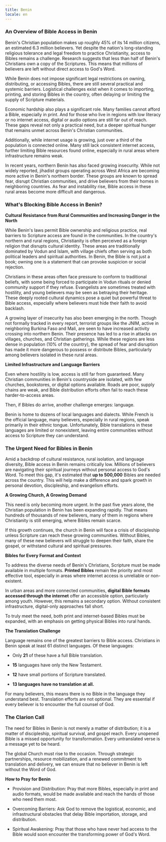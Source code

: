 ```yaml
---
title: Benin
locale: en
---
```


### An Overview of Bible Access in Benin

Benin's Christian population makes up roughly 45% of its 14 million
citizens, an estimated 6.3 million believers. Yet despite the nation's
long-standing religious tolerance and legal freedom to practice
Christianity, access to Bibles remains a challenge. Research suggests
that less than half of Benin's Christians own a copy of the Scriptures.
This means that millions of believers are left without direct access to
God's Word.

While Benin does not impose significant legal restrictions on owning,
distributing, or accessing Bibles, there are still several practical and
systemic barriers. Logistical challenges exist when it comes to
importing, printing, and storing Bibles in the country, often delaying
or limiting the supply of Scripture materials.

Economic hardship also plays a significant role. Many families cannot
afford a Bible, especially in print. And for those who live in regions
with low literacy or no internet access, digital or audio options are
still far out of reach. These gaps reveal not only a practical need, but
a deeper spiritual hunger that remains unmet across Benin's Christian
communities.

Additionally, while internet usage is growing, just over a third of the
population is connected online. Many still lack consistent internet
access, further limiting Bible resources found online, especially in
rural areas where infrastructure remains weak.

In recent years, northern Benin has also faced growing insecurity. While
not widely reported, jihadist groups operating across West Africa are
becoming more active in Benin's northern border. These groups are known
to spread fear, disrupt Christian communities, and drive believers from
their homes in neighboring countries. As fear and instability rise,
Bible access in these rural areas become more difficult and dangerous.

### What's Blocking Bible Access in Benin?

**Cultural Resistance from Rural Communities and Increasing Danger in
the North**

While Benin's laws permit Bible ownership and religious practice, real
barriers to Scripture access are found in the communities. In the
country's northern and rural regions, Christianity is often perceived as
a foreign religion that disrupts cultural identity. These areas are
traditionally dominated by Vodun and Islam, with village chiefs often
serving as both political leaders and spiritual authorities. In Benin,
the Bible is not just a book; owning one is a statement that can provoke
suspicion or social rejection.

Christians in these areas often face pressure to conform to traditional
beliefs, with some being forced to participate in Vodun rituals or
denied community support if they refuse. Evangelists are sometimes
treated with hostility, and young believers may be seen as betraying
their heritage. These deeply rooted cultural dynamics pose a quiet but
powerful threat to Bible access, especially where believers must hide
their faith to avoid backlash.

A growing layer of insecurity has also been emerging in the north.
Though not formally tracked in every report, terrorist groups like the
JNIM, active in neighboring Burkina Faso and Mali, are seen to have
increased activity crossing into northern Benin. Their presence has led
to a rise in attacks on villages, churches, and Christian gatherings.
While these regions are less dense in population (10% of the country),
the spread of fear and disruption has made it more dangerous to possess
or distribute Bibles, particularly among believers isolated in these
rural areas.

**Limited Infrastructure and Language Barriers**

Even where hostility is low, access is still far from guaranteed. Many
Christian communities in Benin's countryside are isolated, with few
churches, bookstores, or digital options available. Roads are poor,
supply chains are weak, and Bible distribution efforts often fail to
reach these harder-to-access areas.

Then, if Bibles do arrive, another challenge emerges: language.

Benin is home to dozens of local languages and dialects. While French is
the official language, many believers, especially in rural regions,
speak primarily in their ethnic tongue. Unfortunately, Bible
translations in these languages are limited or nonexistent, leaving
entire communities without access to Scripture they can understand.

### The Urgent Need for Bibles in Benin

Amid a backdrop of cultural resistance, rural isolation, and language
diversity, Bible access in Benin remains critically low. Millions of
believers are navigating their spiritual journeys without personal
access to God's Word. To meet this gap, it's estimated that **up to
500,000** Bibles are needed across the country. This will help make a
difference and spark growth in personal devotion, discipleship, and
evangelism efforts.

**A Growing Church, A Growing Demand**

This need is only becoming more urgent. In the past five years alone,
the Christian population in Benin has been expanding rapidly. That means
hundreds of thousands of new believers, many of them in regions where
Christianity is still emerging, where Bibles remain scarce.

If this growth continues, the church in Benin will face a crisis of
discipleship unless Scripture can reach these growing communities.
Without Bibles, many of these new believers will struggle to deepen
their faith, share the gospel, or withstand cultural and spiritual
pressures.

**Bibles for Every Format and Context**

To address the diverse needs of Benin's Christians, Scripture must be
made available in multiple formats. **Printed Bibles** remain the
priority and most effective tool, especially in areas where internet
access is unreliable or non-existent.

In urban areas and more connected communities, **digital Bible formats
accessed through the internet** offer an accessible option, particularly
among youth. However, this remains a secondary option. Without
consistent infrastructure, digital-only approaches fall short.

To truly meet the need, both print and internet-based Bibles must be
expanded, with an emphasis on getting physical Bibles into rural hands.

**The Translation Challenge**

Language remains one of the greatest barriers to Bible access.
Christians in Benin speak at least 61 distinct languages. Of these
languages:

- Only **21** of these have a full Bible translation.

- **15** languages have only the New Testament.

- **12** have small portions of Scripture translated.

- **13 languages have no translation at all.**

For many believers, this means there is no Bible in the language they
understand best. Translation efforts are not optional. They are
essential if every believer is to encounter the full counsel of God.

### The Clarion Call


The need for Bibles in Benin is not merely a matter of distribution; it
is a matter of discipleship, spiritual survival, and gospel reach. Every
unopened Bible is a missed opportunity for transformation. Every
untranslated verse is a message yet to be heard.

The global Church must rise to the occasion. Through strategic
partnerships, resource mobilization, and a renewed commitment to
translation and delivery, we can ensure that no believer in Benin is
left without the Word of God.

**How to Pray for Benin**

- Provision and Distribution: Pray that more Bibles, especially in print
  and audio formats, would be made available and reach the hands of
  those who need them most.

- Overcoming Barriers: Ask God to remove the logistical, economic, and
  infrastructural obstacles that delay Bible importation, storage, and
  distribution.

- Spiritual Awakening: Pray that those who have never had access to the
  Bible would soon encounter the transforming power of God's Word.

